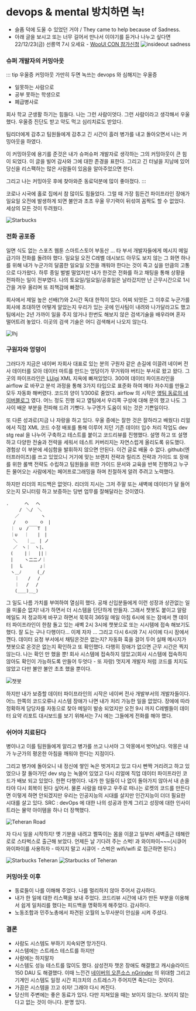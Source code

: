 # devops & mental 방치하면 녹!
- 슬픔 덕에 도울 수 있었던 거야 / They came to help because of Sadness.
- 아래 글을 보시고 또는 너무 길어서 만나서 이야기를 듣거나 나누고 싶다면 22/12/23(금) 선릉역 7시 오세요 -  [WooUl CON 참가신청](https://fb.me/e/5A7QYiU5J)
![insideout sadness](https://w.namu.la/s/9061978f85ba23055b5eec542a071ea2a7f2a86c2312bd57cbd73393fdbb096375e694e72d6154325f374d727ea76ee0a23ba80c6cc60d885c66d194952461f63df8c4f64aff9e5b9f710c271c84b6e07186aa32b440e5ba6909309dcdbf1f093cba3d05efa6f461b1cbbb1d9bfd0917)

### 슈퍼 개발자의 커밍아웃
::: tip 우울증 커밍아웃
가만히 두면 녹쓰는 devops 와 심해지는 우울증
- 일못하는 사람으로 
- 공부 못하는 학생으로 
- 폐급병사로 

회사 학교 군생활 하기는 힘들다. 나는 그런 사람이엇다. 
그런 사람이라고 생각해서 우울했다. 
우울증 진단도 받고 약도 먹고 심리치료도 받았다.

팀리더에게 감추고 팀원들에게 감추고 긴 시간이 흘러
병가를 내고 돌아오면서 나는 커밍아웃을 하였다.

이 커밍아웃에 용기를 준것은 내가 슈퍼슈퍼 개발자로 생각하는 그의 커밍아웃이 큰 힘이 되었다.
이 글을 빌어 감사와 그에 대한 존경을 표한다. 그리고 긴 터널을 지남에 있어 당신을 리스팩하는 많은 사람들이 있음을 알아주었으면 한다.

그리고 나는 커밍아웃 후에 찾아와준 동료덕분에 많이 좋아졌다.
:::

코로나 시국에 홀로 집에서 참 많이도 힘들었다. 그럴 때 가장 힘든건 파이프라인 장애가 일요일 오전에 발생하게 되면 불안과 초초 우울 무기력이 뒤섞여 꼼짝도 할 수 없었다. 세상의 모든 것이 두려웠다.

![Starbucks](../../../images/rust-devops/going-to-work-early-in-the-morning.jpeg)

### 전화 공포증
일면 식도 없는 스포츠 웹툰 스마트스토어 부동산 ... 타 부서 개발자들에게 메시지 메일 급기야 전화를 돌려야 했다. 일요일 오전 C레벨 데시보드 아무도 보지 않는 그 화면 하나를 위해 내가 누군가의 달콤한 일요일 오전을 깨워야 한다는 것이 죽고 싶을 만큼의 고통으로 다가왔다. 하루 종일 벌벌 떨었지만 내가 한것은 전화를 하고 채팅을 통해 상황을 전파하는 일이 전부였다. 나의 토요일/일요일/공휴일은 날라갔지만 난 근무시간으로 1시간을 겨우 올리며 또 죄책감에 빠졌다.

회사에서 제일 높은 선배(?)와 2시간 독대 한적이 있다. 어찌 되엇든 그 이후로 누군가를 회사에 초대하먼 어떻게 알았는지 우리가 있는 곳에 인사팀이 내려와 나가달라고도 했고 팀에서는 2년 가까이 일을 주지 않거나 한번도 해보지 않은 검색기술을 배우라며 혼자 떨어트려 놓았다. 이곳의 검색 기술은 어디 검색해서 나오지 않는다.

![lhj](../../../images/about/me/m-and-l.png)

### 구원자와 엉덩이
그러다가 지금은 네이버 자회사 대표로 있는 분의 구원자 같은 손길에 이끌려 네이버 전사 데이터를 모아 데이터 마트를 만드는 엉덩이가 무거워야 버티는 부서로 왔고 왔다. 그곳의 파이프라인은 [LUigi](https://github.com/spotify/luigi) XML 지옥에 빠져있었다.
300여 데이터 파이프라인을 airflow 로 바꾸고 분석 과정을 통해 3가지 타입으로 표준화 하여 메타 저수지를 만들고 모두 자동화 해버렸다. 코드의 양이 1/300로 줄었다. airflow 의 시작은 [옆팀 동료의 네이버블로그](https://blog.naver.com/gyrbsdl18/221561318823) 였다. 어느 정도 진행 되고 옆팀에서 우리쪽 구성에 대해 문의 했고 나도 그 사이 배운 부분을 전파해 드려 기뻣다. 누구엔가 도움이 되는 것은 기쁜일이다.

또 다른 성과로(지금 나 자랑을 하고 있다. 우울 증에는 잘한 것은 잘하라고 배웠다) 리얼에서 직접 XML 코드 수정 배포를 통해 이루어 지던 기존 데이터 입수 처리 작업도 dev stg real 을 나누어 구축하고 테스트를 붙이고 코드리뷰를 진행했다. 설명 하고 또 설명하고 다양한 전술과 전략을 세워서 테스트 커버리지는 자연스럽게 올리도록 유도했다. 경험상 이 부분에 세심함을 발휘하지 않으면 안된다. 이건 글로 배울 수 없다. github(엔터프러이즈)를 쓰고 있었으니 거기에 맞는 브랜치 전략과 릴리즈 전략과 가이드 또 장애를 위한 롤백 전략도 수립하고 팀원들을 위한 가이드 문서와 교육을 반복 진행하고 누구든 물어오는 사람에게는 페어프로그래밍을 하며 친절하게 알려 주려고 노력했다.

하지만 리더의 피드백은 없엇다. 리더의 지시는 그저 주말 또는 새벽에 데이터가 달 들어오는지 모니터링 하고 보증하는 당번 업무를 잘해달라는 것이였다.
```
.　　　 ヘ　 ヘ
　　　/　＼/　＼
　　／　　　　　ヽ
　 /　　ㅇ　　 ㅇ　|
　｜　∪　/￣￣T　|
　｜∪　 ｜　　|　|
　 ＼　　｜＿　| ノ
　 ／　ヽ｜　ヽ|、
　(　　 |｜　 ||｜
　|　　 ヽ二二ノ｜
　|　 L　　　　｣｜
　ヽ＿ﾉ　　　 (_/
　　｜　　/　 /
　　｜　 /　 /
　　(＿＿)＿_)

```

그 일도 나름 가치를 부여하여 열심히 했다. 공채 신입분들에게 이런 성장과 상관없는 일을 미룰순 없지! 내가 하면서 더 시스템을 단단하게 만들자. 그래서 챗봇도 붙이고 알람 메일도 저 정교하게 바꾸고 하면서  묵묵히 365일 매일 아침 6시에 또는 잠에서 깬 데이터 파이프라인이 한참 돌고 있는 새벽 2시 3시에 챗봇으로 또는 시시템에 접속 해보기도 했다. 잘 도는 구나 다행이다... 이제 자자 ... 그리고 다시 6시와 7시 사이에 다시 잠에서 깬다. 데이터 요청 부서에서 채팅온것은 없는지? 자동화 훅을 걸어 두어 실패 메시지가 챗봇으로 온것은 없는지 확인하고 또 확인했다. 다행히 장애가 없으면 근무 시간은 찍지 않는다. 나는 확인 만 했을 뿐! 회사 시스템에 접속하지 않았고(회사 시스템에 접속하지 않아도 확인이 가능하도록 만들어 두엇다 - 또 자랑) 멋지게 개발자 처럼 코드를 치지도 않았고 다만 불안 불안 초초 했을 뿐이다.

![챗봇](../../../images/rust-devops/Chatbot.jpeg)

하지만 내가 보증할 데이터 파이프라인의 시작은 네이버 전사 개발부서의 개발자들이다. 어느 한쪽의 코드오류나 시스템 장애가 나면 내가 처리 가능한 일을 없었다. 장에에 따라 정확하게 담당자를 자동으로 찾아 메일이 발송 되었지만 오전 9시 까지 C레벨들이  데이터 요약 리포트 대시보드를 보기 위해서는 7시 에는 그들에게 전화를 해야 했다.

### 쉬어야 치료된다
병이나고 이를 팀원들에게 알리고 병가를 쓰고 나서야 그 악몽에서 벗어났다. 악몽은 내가 누군가의 평온한 아침을 깨워야 한다는 지점이다.

그리고 병가에 돌아오니 내 정신에 쌓인 녹은 벗겨지고 있고 다시 빤짝 거리려고 하고 있었으나 잘 돌아가던 dev stg 는 녹쓸어 있었고 다시 리얼에 직업 데이터 파이프라인 코드가 배보 되고 있었다. 한편 다행이다. 내가 한 일들이 나 없이 돌아가지 않아서 내 손을 타야 다시 회복이 된다 싶어서. 물론 사람을 태우고 우주로 떠나는 로켓의 코드를 만든다면 이렇게 하면 안되겠지만 우리는 인공지능의 시대를 살지만 인간지능이 더더 필요한 시대를 살고 있다.  SRC : devOps 에 대한 나의 성공과 한계 그리고 성장에 대한 인사이트라는 물약 아이템을 하나 더 장책했다.

![Teheran Road](../../../images/rust-devops/Teheran-Road.jpeg)

자 다시 일을 시작하지! 옛 기분을 내려고 쩔뚝이는 몸을 이끌고 일부러 새벽출근 테해란로로 스타벅스로 출근해 보았다. 언제든 날 기다려 주는 스벅! 과 와이파이~~~(시큐어 와이파이를 사용하자 - 따지지 말고 시큐어 - 스벅은 wifi/wifi 로 접근하면 된다.)

![Starbucks Teheran](../../../images/rust-devops/Starbucks-1.jpeg)
![Starbucks of Teheran](../../../images/rust-devops/Starbucks-2.jpeg)

### 커밍아웃 이후
- 동료들이 나를 이해해 주었다. 나를 멀리하지 않아 주어서 감사하다.
- 내가 한 일에 대한 리스팩을 보내 주었다. 코드리뷰 시간에 내가 만든 부분을 이용해서 쉽게 일처리를 했다는 피드백을 명확하게 해주었다. 감사하다.
- 노동조합과 민주노총에서 파견된 오월의 노무사분이 안심을 시켜 주셨다.

### 결론
- 사람도 시스템도 부하기 지속되면 망가진다.
- 시스템에는 스트레스 테스트를 하지만
- 사람에는 하지말자
- 시스템도 성능 테스트를 많이도 했다. 삼성전자 챗온 장애도 해결했고 캐시슬라이드 150 DAU 도 해결했다. 이때 느낀건 [네이버의 오픈소스 nGrinder](https://naver.github.io/ngrinder/) 의 위대함 그리고 기계인 시스템도 일정 시간 피크치의 스트레스가 주어지면 죽는다는 것이다.
- 가끔은 시스템을 끄고 쉬자! 그래야 다시 켜진다.
- 당신의 주변에는 좋은 동료가 있다. 다만 지쳐있을 때는 보이지 않는다. 보이지 않는다고 없는 것이 아니다. 분명 있다.

